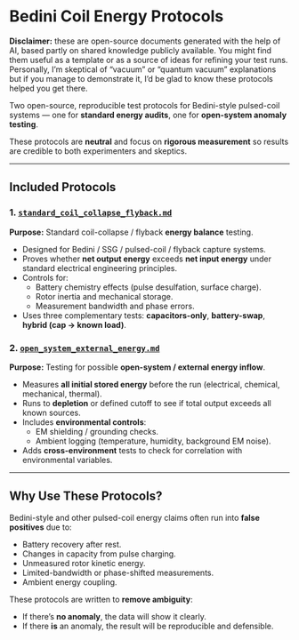 
# Bedini Coil Energy Protocols

**Disclaimer:** these are open-source documents generated with the help of AI, based partly on shared knowledge publicly available. You might find them useful as a template or as a source of ideas for refining your test runs. Personally, I’m skeptical of “vacuum” or “quantum vacuum” explanations but if you manage to demonstrate it, I’d be glad to know these protocols helped you get there.

Two open-source, reproducible test protocols for Bedini-style pulsed-coil systems — one for **standard energy audits**, one for **open-system anomaly testing**.

These protocols are **neutral** and focus on **rigorous measurement** so results are credible to both experimenters and skeptics.

---

## Included Protocols

### 1. [`standard_coil_collapse_flyback.md`](standard_coil_collapse_flyback.md)
**Purpose:** Standard coil-collapse / flyback **energy balance** testing.

- Designed for Bedini / SSG / pulsed-coil / flyback capture systems.
- Proves whether **net output energy** exceeds **net input energy** under standard electrical engineering principles.
- Controls for:
  - Battery chemistry effects (pulse desulfation, surface charge).
  - Rotor inertia and mechanical storage.
  - Measurement bandwidth and phase errors.
- Uses three complementary tests: **capacitors-only**, **battery-swap**, **hybrid (cap → known load)**.

### 2. [`open_system_external_energy.md`](open_system_external_energy.md)
**Purpose:** Testing for possible **open-system / external energy inflow**.

- Measures **all initial stored energy** before the run (electrical, chemical, mechanical, thermal).
- Runs to **depletion** or defined cutoff to see if total output exceeds all known sources.
- Includes **environmental controls**:
  - EM shielding / grounding checks.
  - Ambient logging (temperature, humidity, background EM noise).
- Adds **cross-environment** tests to check for correlation with environmental variables.

---

## Why Use These Protocols?

Bedini-style and other pulsed-coil energy claims often run into **false positives** due to:
- Battery recovery after rest.
- Changes in capacity from pulse charging.
- Unmeasured rotor kinetic energy.
- Limited-bandwidth or phase-shifted measurements.
- Ambient energy coupling.

These protocols are written to **remove ambiguity**:
- If there’s **no anomaly**, the data will show it clearly.
- If there **is** an anomaly, the result will be reproducible and defensible.
  

